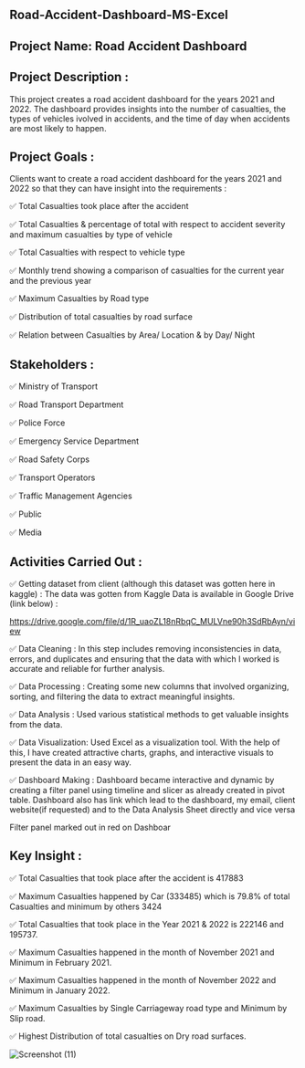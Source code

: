 ## Road-Accident-Dashboard-MS-Excel

## Project Name: Road Accident Dashboard

## Project Description : 
This project creates a road accident dashboard for the years 2021 and 2022. The dashboard provides insights into the number of casualties, the types of vehicles ivolved in accidents, and the time of day when accidents are most likely to happen.

## Project Goals :
Clients want to create a road accident dashboard for the years 2021 and 2022 so that they can have insight into the requirements :

✅ Total Casualties took place after the accident

✅ Total Casualties & percentage of total with respect to accident severity and maximum casualties by type of vehicle

✅ Total Casualties with respect to vehicle type

✅ Monthly trend showing a comparison of casualties for the current year and the previous year

✅ Maximum Casualties by Road type

✅ Distribution of total casualties by road surface

✅ Relation between Casualties by Area/ Location & by Day/ Night

## Stakeholders : 

✅ Ministry of Transport

✅ Road Transport Department

✅ Police Force

✅ Emergency Service Department

✅ Road Safety Corps

✅ Transport Operators

✅ Traffic Management Agencies

✅ Public

✅ Media

## Activities Carried Out :

✅ Getting dataset from client (although this dataset was gotten here in kaggle) : The data was gotten from Kaggle
Data is available in Google Drive (link below) :

https://drive.google.com/file/d/1R_uaoZL18nRbqC_MULVne90h3SdRbAyn/view

✅ Data Cleaning : In this step includes removing inconsistencies in data, errors, and duplicates and ensuring that the data with which I worked is accurate and reliable for further analysis.

✅ Data Processing : Creating some new columns that involved organizing, sorting, and filtering the data to extract meaningful insights.

✅ Data Analysis : Used various statistical methods to get valuable insights from the data.

✅ Data Visualization: Used Excel as a visualization tool. With the help of this, I have created attractive charts, graphs, and interactive visuals to present the data in an easy way.

✅ Dashboard Making : Dashboard became interactive and dynamic by creating a filter panel using timeline and slicer as already created in pivot table. Dashboard also has link which lead to the dashboard, my email, client website(if requested) and to the Data Analysis Sheet directly and vice versa

Filter panel marked out in red on Dashboar

## Key Insight :

✅ Total Casualties that took place after the accident is 417883

✅ Maximum Casualties happened by Car (333485) which is 79.8% of total Casualties and minimum by others 3424

✅ Total Casualties that took place in the Year 2021 & 2022 is 222146 and 195737.

✅ Maximum Casualties happened in the month of November 2021 and Minimum in February 2021.

✅ Maximum Casualties happened in the month of November 2022 and Minimum in January 2022.

✅ Maximum Casualties by Single Carriageway road type and Minimum by Slip road.

✅ Highest Distribution of total casualties on Dry road surfaces.


![Screenshot (11)](https://github.com/Swapsonone10/Road-Accident-Dashboard-MS-Excel/assets/106740366/f11fd22d-2e0a-404c-945a-eed84fc77705)



